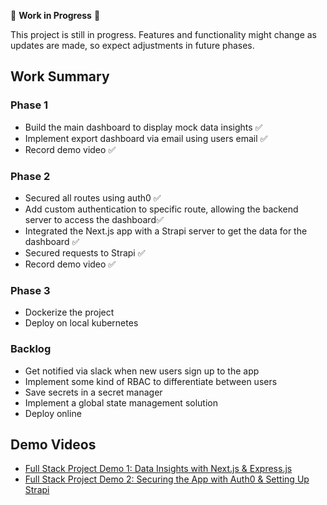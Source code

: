 🚧 **Work in Progress** 🚧

This project is still in progress. Features and functionality might change as updates are made, so expect adjustments in future phases.

## Work Summary

### Phase 1

- Build the main dashboard to display mock data insights ✅
- Implement export dashboard via email using users email ✅
- Record demo video ✅

### Phase 2

- Secured all routes using auth0 ✅
- Add custom authentication to specific route, allowing the backend server to access the dashboard✅
- Integrated the Next.js app with a Strapi server to get the data for the dashboard ✅
- Secured requests to Strapi ✅
- Record demo video ✅

### Phase 3

- Dockerize the project
- Deploy on local kubernetes

### Backlog

 - Get notified via slack when new users sign up to the app
 - Implement some kind of RBAC to differentiate between users
 - Save secrets in a secret manager
 - Implement a global state management solution
 - Deploy online


## Demo Videos

- [Full Stack Project Demo 1: Data Insights with Next.js & Express.js](https://youtu.be/JEnelwrP3Nw) 
- [Full Stack Project Demo 2: Securing the App with Auth0 & Setting Up Strapi](https://youtu.be/cIJN_rT6u-s)



